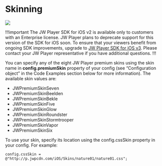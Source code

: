 # Skinning

<img src="https://img.shields.io/badge/%20-iOS%20v2%20DEPRECATED-FFBA43.svg?logo=apple">

!!!important
The JW Player SDK for iOS v2 is available only to customers with an Enterprise license. JW Player plans to deprecate support for this version of the SDK for iOS soon. To ensure that your viewers benefit from ongoing SDK improvements, upgrade to [JW Player SDK for iOS v3](https://developer.jwplayer.com/sdk/ios/docs/developer-guide/). Please contact your JW Player representative if you have additional questions.
!!!

You can specify any of the eight JW Player premium skins using the skin name in **config.premiumSkin** property of your config (see “Configuration object” in the Code Examples section below for more information). The available skin values are:

* JWPremiumSkinSeven
* JWPremiumSkinBeelden  
* JWPremiumSkinBekle   
* JWPremiumSkinFive  
* JWPremiumSkinGlow  
* JWPremiumSkinRoundster  
* JWPremiumSkinStormtrooper  
* JWPremiumSkinVapor  
* JWPremiumSkinSix

To use your skin, specify its location using the config.cssSkin property in your config. For example:

    config.cssSkin = @"http://p.jwpcdn.com/iOS/Skins/nature01/nature01.css";